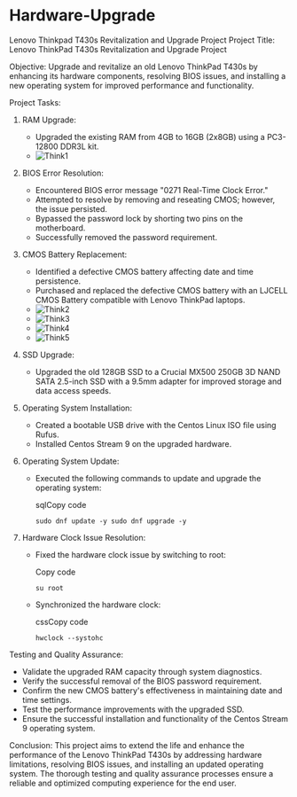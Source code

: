 # Hardware-Upgrade
Lenovo Thinkpad T430s Revitalization and Upgrade Project
Project Title: Lenovo ThinkPad T430s Revitalization and Upgrade Project

Objective: Upgrade and revitalize an old Lenovo ThinkPad T430s by enhancing its hardware components, resolving BIOS issues, and installing a new operating system for improved performance and functionality.

Project Tasks:

1.  RAM Upgrade:

    -   Upgraded the existing RAM from 4GB to 16GB (2x8GB) using a PC3-12800 DDR3L kit.
    -   ![Think1](https://github.com/jbdjerhy/Hardware-Upgrade/assets/142699688/75897554-5135-49e7-95d7-1eb76433464d)

2.  BIOS Error Resolution:

    -   Encountered BIOS error message "0271 Real-Time Clock Error."
    -   Attempted to resolve by removing and reseating CMOS; however, the issue persisted.
    -   Bypassed the password lock by shorting two pins on the motherboard.
    -   Successfully removed the password requirement.
3.  CMOS Battery Replacement:

    -   Identified a defective CMOS battery affecting date and time persistence.
    -   Purchased and replaced the defective CMOS battery with an LJCELL CMOS Battery compatible with Lenovo ThinkPad laptops.
    -   ![Think2](https://github.com/jbdjerhy/Hardware-Upgrade/assets/142699688/c2229986-24a0-4025-b40c-dcb0767bee08)
    -   ![Think3](https://github.com/jbdjerhy/Hardware-Upgrade/assets/142699688/9b34e9f2-b41b-44fc-9670-a772d7d15483)
    -   ![Think4](https://github.com/jbdjerhy/Hardware-Upgrade/assets/142699688/79cf66d7-50af-401a-a792-33660ea3cc4e)
    -   ![Think5](https://github.com/jbdjerhy/Hardware-Upgrade/assets/142699688/6e66d4e4-093f-4cb6-8b80-196d15d2ef01)
4.  SSD Upgrade:

    -   Upgraded the old 128GB SSD to a Crucial MX500 250GB 3D NAND SATA 2.5-inch SSD with a 9.5mm adapter for improved storage and data access speeds.
5.  Operating System Installation:

    -   Created a bootable USB drive with the Centos Linux ISO file using Rufus.
    -   Installed Centos Stream 9 on the upgraded hardware.
6.  Operating System Update:

    -   Executed the following commands to update and upgrade the operating system:

        sqlCopy code

        `sudo dnf update -y
        sudo dnf upgrade -y`

7.  Hardware Clock Issue Resolution:

    -   Fixed the hardware clock issue by switching to root:

        Copy code

        `su root`

    -   Synchronized the hardware clock:

        cssCopy code

        `hwclock --systohc`

Testing and Quality Assurance:

-   Validate the upgraded RAM capacity through system diagnostics.
-   Verify the successful removal of the BIOS password requirement.
-   Confirm the new CMOS battery's effectiveness in maintaining date and time settings.
-   Test the performance improvements with the upgraded SSD.
-   Ensure the successful installation and functionality of the Centos Stream 9 operating system.

Conclusion: This project aims to extend the life and enhance the performance of the Lenovo ThinkPad T430s by addressing hardware limitations, resolving BIOS issues, and installing an updated operating system. The thorough testing and quality assurance processes ensure a reliable and optimized computing experience for the end user.




